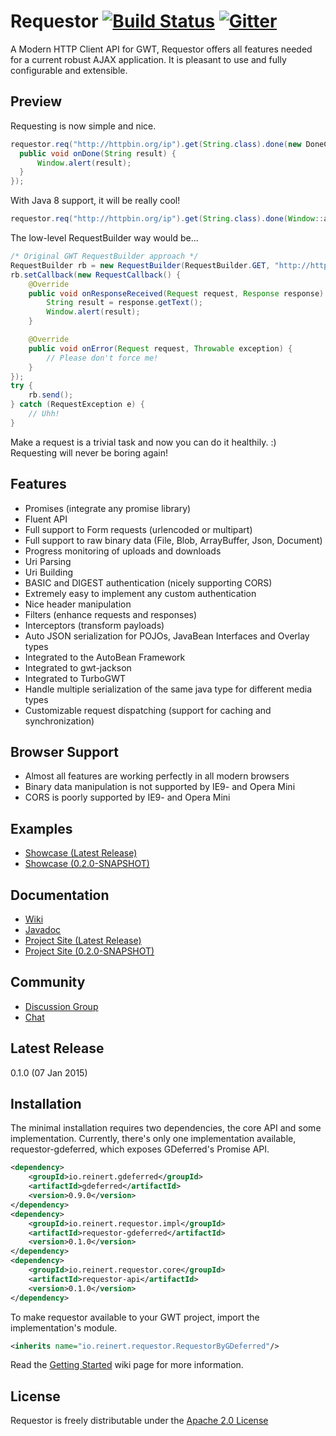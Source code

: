 Requestor [![Build Status](https://travis-ci.org/reinert/requestor.svg?branch=master)](https://travis-ci.org/reinert/requestor) [![Gitter](https://img.shields.io/badge/Gitter-Join%20Chat-blue.svg?style=flat)](https://gitter.im/reinert/requestor)
==
A Modern HTTP Client API for GWT, Requestor offers all features needed for a current robust AJAX application.
It is pleasant to use and fully configurable and extensible.

## Preview
Requesting is now simple and nice.

```java
requestor.req("http://httpbin.org/ip").get(String.class).done(new DoneCallback<String>() {
  public void onDone(String result) {
      Window.alert(result);
  }
});
```

With Java 8 support, it will be really cool!

```java
requestor.req("http://httpbin.org/ip").get(String.class).done(Window::alert);
```

The low-level RequestBuilder way would be...

```java
/* Original GWT RequestBuilder approach */
RequestBuilder rb = new RequestBuilder(RequestBuilder.GET, "http://httpbin.org/ip");
rb.setCallback(new RequestCallback() {
    @Override
    public void onResponseReceived(Request request, Response response) {
        String result = response.getText();
        Window.alert(result);
    }

    @Override
    public void onError(Request request, Throwable exception) {
        // Please don't force me!
    }
});
try {
    rb.send();
} catch (RequestException e) {
    // Uhh!
}
```

Make a request is a trivial task and now you can do it healthily. :)  
Requesting will never be boring again!

## Features
* Promises (integrate any promise library)
* Fluent API
* Full support to Form requests (urlencoded or multipart)
* Full support to raw binary data (File, Blob, ArrayBuffer, Json, Document)
* Progress monitoring of uploads and downloads
* Uri Parsing
* Uri Building
* BASIC and DIGEST authentication (nicely supporting CORS)
* Extremely easy to implement any custom authentication
* Nice header manipulation
* Filters (enhance requests and responses)
* Interceptors (transform payloads)
* Auto JSON serialization for POJOs, JavaBean Interfaces and Overlay types
* Integrated to the AutoBean Framework
* Integrated to gwt-jackson
* Integrated to TurboGWT
* Handle multiple serialization of the same java type for different media types
* Customizable request dispatching (support for caching and synchronization)

## Browser Support
* Almost all features are working perfectly in all modern browsers 
* Binary data manipulation is not supported by IE9- and Opera Mini
* CORS is poorly supported by IE9- and Opera Mini

## Examples
* [Showcase (Latest Release)](http://reinert.github.io/requestor/latest/examples/showcase)
* [Showcase (0.2.0-SNAPSHOT)](http://reinert.github.io/requestor/0.2.0-SNAPSHOT/examples/showcase)

## Documentation
* [Wiki](https://github.com/reinert/requestor/wiki)
* [Javadoc](http://reinert.github.io/requestor/latest/javadoc/apidocs/index.html)
* [Project Site (Latest Release)](https://reinert.github.io/requestor/latest)
* [Project Site (0.2.0-SNAPSHOT)](https://reinert.github.io/requestor/0.2.0-SNAPSHOT)

## Community
* [Discussion Group](https://groups.google.com/forum/#!forum/requestor)
* [Chat](https://gitter.im/reinert/requestor)

## Latest Release
0.1.0 (07 Jan 2015)

## Installation

The minimal installation requires two dependencies, the core API and some implementation.
Currently, there's only one implementation available, requestor-gdeferred, which exposes GDeferred's Promise API.

```xml
<dependency>
    <groupId>io.reinert.gdeferred</groupId>
    <artifactId>gdeferred</artifactId>
    <version>0.9.0</version>
</dependency>
<dependency>
    <groupId>io.reinert.requestor.impl</groupId>
    <artifactId>requestor-gdeferred</artifactId>
    <version>0.1.0</version>
</dependency>
<dependency>
    <groupId>io.reinert.requestor.core</groupId>
    <artifactId>requestor-api</artifactId>
    <version>0.1.0</version>
</dependency>
```

To make requestor available to your GWT project, import the implementation's module.

```xml
<inherits name="io.reinert.requestor.RequestorByGDeferred"/>
```

Read the [Getting Started](https://github.com/reinert/requestor/wiki/Getting-Started) wiki page for more information.

## License
Requestor is freely distributable under the [Apache 2.0 License](http://www.apache.org/licenses/LICENSE-2.0.html)
